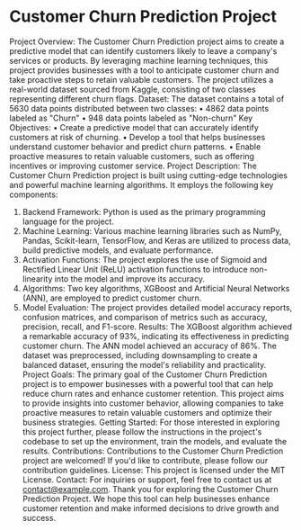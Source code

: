 # Customer Churn Prediction Project

Project Overview:
The Customer Churn Prediction project aims to create a predictive model that can identify customers likely to leave a company's services or products. By leveraging machine learning techniques, this project provides businesses with a tool to anticipate customer churn and take proactive steps to retain valuable customers. The project utilizes a real-world dataset sourced from Kaggle, consisting of two classes representing different churn flags.
Dataset:
The dataset contains a total of 5630 data points distributed between two classes:
•	4862 data points labeled as "Churn"
•	948 data points labeled as "Non-churn"
Key Objectives:
•	Create a predictive model that can accurately identify customers at risk of churning.
•	Develop a tool that helps businesses understand customer behavior and predict churn patterns.
•	Enable proactive measures to retain valuable customers, such as offering incentives or improving customer service.
Project Description:
The Customer Churn Prediction project is built using cutting-edge technologies and powerful machine learning algorithms. It employs the following key components:
1.	Backend Framework: Python is used as the primary programming language for the project.
2.	Machine Learning: Various machine learning libraries such as NumPy, Pandas, Scikit-learn, TensorFlow, and Keras are utilized to process data, build predictive models, and evaluate performance.
3.	Activation Functions: The project explores the use of Sigmoid and Rectified Linear Unit (ReLU) activation functions to introduce non-linearity into the model and improve its accuracy.
4.	Algorithms: Two key algorithms, XGBoost and Artificial Neural Networks (ANN), are employed to predict customer churn.
5.	Model Evaluation: The project provides detailed model accuracy reports, confusion matrices, and comparison of metrics such as accuracy, precision, recall, and F1-score.
Results:
The XGBoost algorithm achieved a remarkable accuracy of 93%, indicating its effectiveness in predicting customer churn. The ANN model achieved an accuracy of 86%. The dataset was preprocessed, including downsampling to create a balanced dataset, ensuring the model's reliability and practicality.
Project Goals:
The primary goal of the Customer Churn Prediction project is to empower businesses with a powerful tool that can help reduce churn rates and enhance customer retention. This project aims to provide insights into customer behavior, allowing companies to take proactive measures to retain valuable customers and optimize their business strategies.
Getting Started:
For those interested in exploring this project further, please follow the instructions in the project's codebase to set up the environment, train the models, and evaluate the results.
Contributions:
Contributions to the Customer Churn Prediction project are welcomed! If you'd like to contribute, please follow our contribution guidelines.
License:
This project is licensed under the MIT License.
Contact:
For inquiries or support, feel free to contact us at contact@example.com.
Thank you for exploring the Customer Churn Prediction Project. We hope this tool can help businesses enhance customer retention and make informed decisions to drive growth and success.


